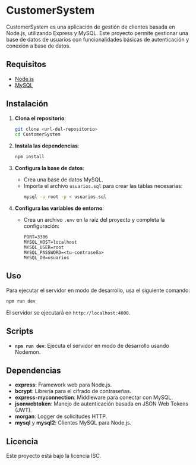 
# CustomerSystem

CustomerSystem es una aplicación de gestión de clientes basada en Node.js, utilizando Express y MySQL. Este proyecto permite gestionar una base de datos de usuarios con funcionalidades básicas de autenticación y conexión a base de datos.

## Requisitos

- [Node.js](https://nodejs.org/)
- [MySQL](https://www.mysql.com/)

## Instalación

1. **Clona el repositorio**:
   ```bash
   git clone <url-del-repositorio>
   cd CustomerSystem
   ```

2. **Instala las dependencias**:
   ```bash
   npm install
   ```

3. **Configura la base de datos**:
   - Crea una base de datos MySQL.
   - Importa el archivo `usuarios.sql` para crear las tablas necesarias:
     ```bash
     mysql -u root -p < usuarios.sql
     ```

4. **Configura las variables de entorno**:
   - Crea un archivo `.env` en la raíz del proyecto y completa la configuración:
     ```plaintext
     PORT=3306
     MYSQL_HOST=localhost
     MYSQL_USER=root
     MYSQL_PASSWORD=<tu-contraseña>
     MYSQL_DB=usuarios
     ```

## Uso

Para ejecutar el servidor en modo de desarrollo, usa el siguiente comando:

```bash
npm run dev
```

El servidor se ejecutará en `http://localhost:4000`.

## Scripts

- **`npm run dev`**: Ejecuta el servidor en modo de desarrollo usando Nodemon.

## Dependencias

- **express**: Framework web para Node.js.
- **bcrypt**: Librería para el cifrado de contraseñas.
- **express-myconnection**: Middleware para conectar con MySQL.
- **jsonwebtoken**: Manejo de autenticación basada en JSON Web Tokens (JWT).
- **morgan**: Logger de solicitudes HTTP.
- **mysql** y **mysql2**: Clientes MySQL para Node.js.

## Licencia

Este proyecto está bajo la licencia ISC.

